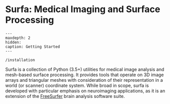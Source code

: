 Surfa: Medical Imaging and Surface Processing
===========================================

```{toctree}
---
maxdepth: 2
hidden:
caption: Getting Started
---

/installation
```

Surfa is a collection of Python (3.5+) utilities for medical image analysis and mesh-based surface processing. It provides tools that operate on 3D image arrays and triangular meshes with consideration of their representation in a world (or scanner) coordinate system. While broad in scope, surfa is developed with particular emphasis on neuroimaging applications, as it is an extension of the [FreeSurfer](https://surfer.nmr.mgh.harvard.edu) brain analysis software suite.
